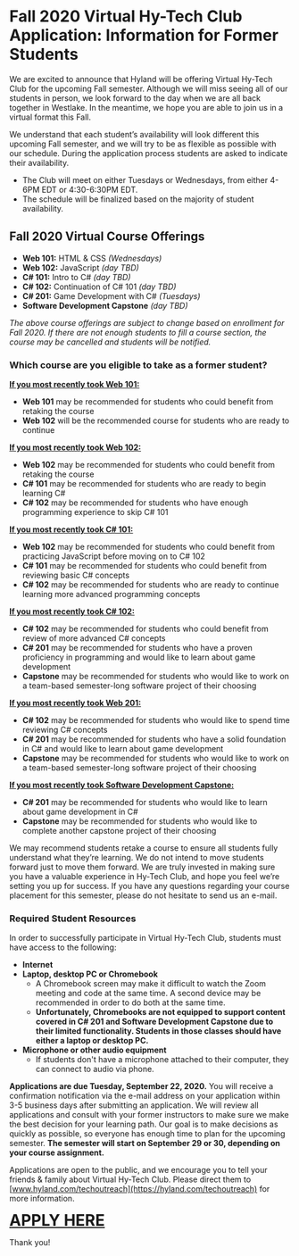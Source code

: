 # Fall 2020 Virtual Hy-Tech Club Application: Information for Former Students
We are excited to announce that Hyland will be offering Virtual Hy-Tech Club for the upcoming Fall semester. Although we will miss seeing all of our students in person, we look forward to the day when we are all back together in Westlake. In the meantime, we hope you are able to join us in a virtual format this Fall. 

We understand that each student’s availability will look different this upcoming Fall semester, and we will try to be as flexible as possible with our schedule. During the application process students are asked to indicate their availability. 
- The Club will meet on either Tuesdays or Wednesdays, from either 4-6PM EDT or 4:30-6:30PM EDT. 
- The schedule will be finalized based on the majority of student availability.

## Fall 2020 Virtual Course Offerings 
- **Web 101:** HTML & CSS _(Wednesdays)_
- **Web 102:** JavaScript _(day TBD)_
- **C# 101:** Intro to C# _(day TBD)_
- **C# 102:** Continuation of C# 101 _(day TBD)_
- **C# 201:** Game Development with C# _(Tuesdays)_
- **Software Development Capstone** _(day TBD)_

_The above course offerings are subject to change based on enrollment for Fall 2020. If there are not enough students to fill a course section, the course may be cancelled and students will be notified._

### Which course are you eligible to take as a former student?

<ins>**If you most recently took Web 101:**</ins>
- **Web 101** may be recommended for students who could benefit from retaking the course
- **Web 102** will be the recommended course for students who are ready to continue

<ins>**If you most recently took Web 102:**</ins>
- **Web 102** may be recommended for students who could benefit from retaking the course
- **C# 101** may be recommended for students who are ready to begin learning C#
- **C# 102** may be recommended for students who have enough programming experience to skip C# 101

<ins>**If you most recently took C# 101:**</ins>
- **Web 102** may be recommended for students who could benefit from practicing JavaScript before moving on to C# 102
- **C# 101** may be recommended for students who could benefit from reviewing basic C# concepts
- **C# 102** may be recommended for students who are ready to continue learning more advanced programming concepts

<ins>**If you most recently took C# 102:**</ins>
- **C# 102** may be recommended for students who could benefit from review of more advanced C# concepts
- **C# 201** may be recommended for students who have a proven proficiency in programming and would like to learn about game development
- **Capstone** may be recommended for students who would like to work on a team-based semester-long software project of their choosing

<ins>**If you most recently took Web 201:**</ins>
- **C# 102** may be recommended for students who would like to spend time reviewing C# concepts
- **C# 201** may be recommended for students who have a solid foundation in C# and would like to learn about game development
- **Capstone** may be recommended for students who would like to work on a team-based semester-long software project of their choosing

<ins>**If you most recently took Software Development Capstone:**</ins>
- **C# 201** may be recommended for students who would like to learn about game development in C#
- **Capstone** may be recommended for students who would like to complete another capstone project of their choosing

We may recommend students retake a course to ensure all students fully understand what they’re learning. We do not intend to move students forward just to move them forward. We are truly invested in making sure you have a valuable experience in Hy-Tech Club, and hope you feel we’re setting you up for success. If you have any questions regarding your course placement for this semester, please do not hesitate to send us an e-mail.

### Required Student Resources 
In order to successfully participate in Virtual Hy-Tech Club, students must have access to the following:

- **Internet**
- **Laptop, desktop PC or Chromebook**
  - A Chromebook screen may make it difficult to watch the Zoom meeting and code at the same time. A second device may be recommended in order to do both at the same time. 
  - **Unfortunately, Chromebooks are not equipped to support content covered in C# 201 and Software Development Capstone due to their limited functionality. Students in those classes should have either a laptop or desktop PC.**
- **Microphone or other audio equipment**
  - If students don't have a microphone attached to their computer, they can connect to audio via phone. 

**Applications are due Tuesday, September 22, 2020.** You will receive a confirmation notification via the e-mail address on your application within 3-5 business days after submitting an application. We will review all applications and consult with your former instructors to make sure we make the best decision for your learning path. Our goal is to make decisions as quickly as possible, so everyone has enough time to plan for the upcoming semester. **The semester will start on September 29 or 30, depending on your course assignment.**

Applications are open to the public, and we encourage you to tell your friends & family about Virtual Hy-Tech Club. Please direct them to [www.hyland.com/techoutreach](https://hyland.com/techoutreach) for more information.

<a style="font-size:28px;font-weight:bold" href="https://www.surveygizmo.com/s3/5757352/Fall-2020-Virtual-Hy-Tech-Club-Application">APPLY HERE</a>

Thank you!
